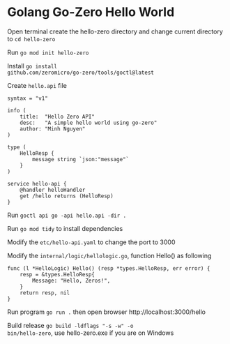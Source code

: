 # Golang Go-Zero Hello World

Open terminal create the hello-zero directory and change current directory to <code>cd hello-zero</code>

Run <code>go mod init hello-zero</code>

Install <code>go install github.com/zeromicro/go-zero/tools/goctl@latest</code>

Create <code>hello.api</code> file

```
syntax = "v1"

info (
	title:  "Hello Zero API"
	desc:   "A simple hello world using go-zero"
	author: "Minh Nguyen"
)

type (
	HelloResp {
		message string `json:"message"`
	}
)

service hello-api {
	@handler helloHandler
	get /hello returns (HelloResp)
}
```

Run <code>goctl api go -api hello.api -dir .</code>

Run <code>go mod tidy</code> to install dependencies

Modify the <code>etc/hello-api.yaml</code> to change the port to 3000

Modify the <code>internal/logic/hellologic.go</code>, function Hello() as following

```golang
func (l *HelloLogic) Hello() (resp *types.HelloResp, err error) {
	resp = &types.HelloResp{
		Message: "Hello, Zeros!",
	}
	return resp, nil
}
```

Run program <code>go run .</code> then open browser http://localhost:3000/hello

Build release <code>go build -ldflags "-s -w" -o bin/hello-zero</code>, use hello-zero.exe if you are on Windows

